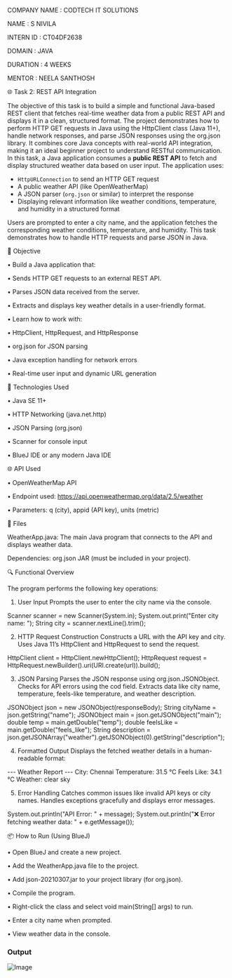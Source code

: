 COMPANY NAME : CODTECH IT SOLUTIONS

NAME : S NIVILA

INTERN ID : CT04DF2638

DOMAIN : JAVA

DURATION : 4 WEEKS

MENTOR : NEELA SANTHOSH

🌐 Task 2: REST API Integration

The objective of this task is to build a simple and functional Java-based REST client that fetches real-time weather data from a public REST API and displays it in a clean, structured format.
The project demonstrates how to perform HTTP GET requests in Java using the HttpClient class (Java 11+), handle network responses, and parse JSON responses using the org.json library. It combines core Java concepts with real-world API integration, making it an ideal beginner project to understand RESTful communication.
In this task, a Java application consumes a **public REST API** to fetch and display structured weather data based on user input. The application uses:

- `HttpURLConnection` to send an HTTP GET request
- A public weather API (like OpenWeatherMap)
- A JSON parser (`org.json` or similar) to interpret the response
- Displaying relevant information like weather conditions, temperature, and humidity in a structured format

Users are prompted to enter a city name, and the application fetches the corresponding weather conditions, temperature, and humidity. This task demonstrates how to handle HTTP requests and parse JSON in Java.

🎯 Objective

• Build a Java application that:

• Sends HTTP GET requests to an external REST API.

• Parses JSON data received from the server.

• Extracts and displays key weather details in a user-friendly format.

• Learn how to work with:

• HttpClient, HttpRequest, and HttpResponse

• org.json for JSON parsing

• Java exception handling for network errors

• Real-time user input and dynamic URL generation

📌 Technologies Used

• Java SE 11+

• HTTP Networking (java.net.http)

• JSON Parsing (org.json)

• Scanner for console input

• BlueJ IDE or any modern Java IDE

🌐 API Used

• OpenWeatherMap API

• Endpoint used: https://api.openweathermap.org/data/2.5/weather

• Parameters: q (city), appid (API key), units (metric)

📂 Files

WeatherApp.java: The main Java program that connects to the API and displays weather data.

Dependencies: org.json JAR (must be included in your project).

🔍 Functional Overview

The program performs the following key operations:

1. User Input
Prompts the user to enter the city name via the console.

Scanner scanner = new Scanner(System.in);
System.out.print("Enter city name: ");
String city = scanner.nextLine().trim();

2. HTTP Request Construction
Constructs a URL with the API key and city.
Uses Java 11’s HttpClient and HttpRequest to send the request.

HttpClient client = HttpClient.newHttpClient();
HttpRequest request = HttpRequest.newBuilder().uri(URI.create(url)).build();

3. JSON Parsing
Parses the JSON response using org.json.JSONObject.
Checks for API errors using the cod field.
Extracts data like city name, temperature, feels-like temperature, and weather description.

JSONObject json = new JSONObject(responseBody);
String cityName = json.getString("name");
JSONObject main = json.getJSONObject("main");
double temp = main.getDouble("temp");
double feelsLike = main.getDouble("feels_like");
String description = json.getJSONArray("weather").getJSONObject(0).getString("description");

4. Formatted Output
Displays the fetched weather details in a human-readable format:

--- Weather Report ---
City: Chennai
Temperature: 31.5 °C
Feels Like: 34.1 °C
Weather: clear sky

5. Error Handling
Catches common issues like invalid API keys or city names.
Handles exceptions gracefully and displays error messages.

System.out.println("API Error: " + message);
System.out.println("❌ Error fetching weather data: " + e.getMessage());


📦 How to Run (Using BlueJ)

• Open BlueJ and create a new project.

• Add the WeatherApp.java file to the project.

• Add json-20210307.jar to your project library (for org.json).

• Compile the program.

• Right-click the class and select void main(String[] args) to run.

• Enter a city name when prompted.

• View weather data in the console.

### Output

![Image](https://github.com/user-attachments/assets/c1bc08dc-78ff-48dd-95bc-886bc118b197)
